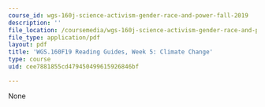 ```yaml
---
course_id: wgs-160j-science-activism-gender-race-and-power-fall-2019
description: ''
file_location: /coursemedia/wgs-160j-science-activism-gender-race-and-power-fall-2019/cee7881855cd479450499615926846bf_MITWGS_160F19_Wk5ReadingGuide.pdf
file_type: application/pdf
layout: pdf
title: 'WGS.160F19 Reading Guides, Week 5: Climate Change'
type: course
uid: cee7881855cd479450499615926846bf

---
```

None